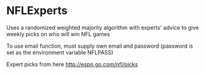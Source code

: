 # NFLExperts
Uses a randomized weighted majority algorithm with experts' advice to give weekly picks on who will win NFL games

To use email function, must supply own email and password (password 
is set as the environment variable NFLPASS)

Expert picks from here http://espn.go.com/nfl/picks